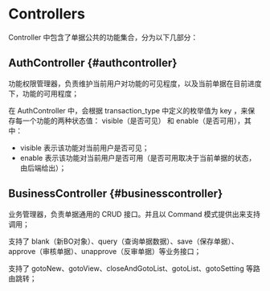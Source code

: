# Controllers

Controller 中包含了单据公共的功能集合，分为以下几部分：

## AuthController {#authcontroller}

功能权限管理器，负责维护当前用户对功能的可见程度，以及当前单据在目前进度下，功能的可用程度；

在 AuthController 中，会根据 transaction\_type 中定义的枚举值为 key ，来保存每一个功能的两种状态值： visible（是否可见） 和 enable（是否可用），其中：

* visible 表示该功能对当前用户是否可见；
* enable 表示该功能对当前用户是否可用（是否可用取决于当前单据的状态，由后端给出）；

## BusinessController {#businesscontroller}

业务管理器，负责单据通用的 CRUD 接口。并且以 Command 模式提供出来支持调用；

支持了 blank（新BO对象）、query（查询单据数据）、save（保存单据）、approve（审核单据）、unapprove（反审单据）等业务接口；

支持了 gotoNew、gotoView、closeAndGotoList、gotoList、gotoSetting 等路由跳转；



